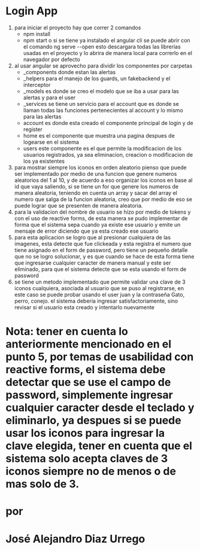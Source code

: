 # Login App
1. para iniciar el proyecto hay que correr 2 comandos
   - npm install 
   - npm start o si se tiene ya instalado el angular cli se puede abrir con el comando ng serve --open
   esto descargara todas las librerias usadas en el proyecto y lo abrira de manera local para correrlo en el navegador por defecto
2. al usar angular se aprovecho para dividir los componentes por carpetas
   - _components donde estan las alertas
   - _helpers para el manejo de los guards, un fakebackend y el interceptor 
   - _models es donde se creo el modelo que se iba a usar para las alertas y para el user 
   - _services se tiene un servicio para el account que es donde se llaman todas las funciones pertenecientes al account y lo mismo para las alertas
   - account es donde esta creado el componente principal de login y de register
   - home es el componente que muestra una pagina despues de logearse en el sistema
   - users este componente es el que permite la modificacion de los usuarios registrados, ya sea eliminacion, creacion o modificacion de los ya existentes
3. para mostrar siempre los iconos en orden aleatorio pienso que puede ser implementado por medio de una funcion que genere numeros aleatorios del 1 al 10, y de acuerdo a eso organizar los iconos en base al id que vaya saliendo, si se tiene un for que genere los numeros de manera aleatoria, teniendo en cuenta un array y sacar del array el numero que salga de la funcion aleatoria, creo que por medio de eso se puede lograr que se presenten de manera aleatoria.
4. para la validacion del nombre de usuario se hizo por medio de tokens y con el uso de reactive forms, de esta manera se pudo implementar de forma que el sistema sepa cuando ya existe ese usuario y emite un mensaje de error diciendo que ya esta creado ese usuario
5. para esta aplicacion se logro que al presionar cualquiera de las imagenes, esta detecte que fue clickeada y esta registra el numero que tiene asignado en el form de password, pero tiene un pequeño detalle que no se logro solucionar, y es que cuando se hace de esta forma tiene que ingresarse cualquier caracter de manera manual y este ser eliminado, para que el sistema detecte que se esta usando el form de password
6. se tiene un metodo implementado que permite validar una clave de 3 iconos cualquiera, asociada al usuario que se puso al registrarse, en este caso se puede probar usando el user juan y la contraseña Gato, perro, conejo. el sistema deberia ingresar satisfactoriamente, sino revisar si el usuario esta creado y intentarlo nuevamente

# Nota: tener en cuenta lo anteriormente mencionado en el punto 5, por temas de usabilidad con reactive forms, el sistema debe detectar que se use el campo de password, simplemente ingresar cualquier caracter desde el teclado y eliminarlo, ya despues si se puede usar los iconos para ingresar la clave elegida, tener en cuenta que el sistema solo acepta claves de 3 iconos siempre no de menos o de mas solo de 3.

# por 
# José Alejandro Diaz Urrego
